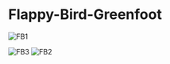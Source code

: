 # Flappy-Bird-Greenfoot

![FB1](https://user-images.githubusercontent.com/78205610/215347418-0d2fbd08-20cd-4606-b162-c2663422f1e1.PNG)

![FB3](https://user-images.githubusercontent.com/78205610/215347470-1d63a5db-cccc-47e4-8dd5-c9085ea22434.PNG)
![FB2](https://user-images.githubusercontent.com/78205610/215347477-3ea3579f-5a02-48db-ba75-5b21a2c6c10d.PNG)
